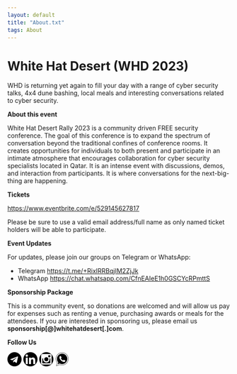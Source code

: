 ```yaml
---
layout: default
title: "About.txt"
tags: About
---
```


# White Hat Desert (WHD 2023)

WHD is returning yet again to fill your day with a range of cyber security talks, 4x4 dune bashing, local meals and interesting conversations related to cyber security.

**About this event**

White Hat Desert Rally 2023 is a community driven FREE security conference. The goal of this conference is to expand the spectrum of conversation beyond the traditional confines of conference rooms. It creates opportunities for individuals to both present and participate in an intimate atmosphere that encourages collaboration for cyber security specialists located in Qatar. It is an intense event with discussions, demos, and interaction from participants. It is where conversations for the next-big-thing are happening.

**Tickets** 

https://www.eventbrite.com/e/529145627817

Please be sure to use a valid email address/full name as only named ticket holders will be able to participate.

**Event Updates**

For updates, please join our groups on Telegram or WhatsApp:
* Telegram https://t.me/+RixIRRBqjIM2ZjJk
* WhatsApp https://chat.whatsapp.com/CfnEAIeE1h0GSCYcRPmttS

**Sponsorship Package**

This is a community event, so donations are welcomed and will allow us pay for expenses such as renting a venue, purchasing awards or meals for the attendees.
If you are interested in sponsoring us, please email us **sponsorship[@]whitehatdesert[.]com**.


**Follow Us**

<a href="https://t.me/+RixIRRBqjIM2ZjJk"><img src="/assets/img/telegram.png" alt="" style="width:32px;height:32px;"/></a>
<a href="https://www.linkedin.com/in/whd-a39aa6265/"><img src="/assets/img/linkedin.png" alt="" style="width:32px;height:32px;"/></a>
<a href="https://www.instagram.com/whitehatdesert/"><img src="/assets/img/instagram.png" alt="" style="width:32px;height:32px;"/></a>
<a href="https://chat.whatsapp.com/CfnEAIeE1h0GSCYcRPmttS"><img src="/assets/img/whatsapp.png" alt="" style="width:32px;height:32px;"/></a>